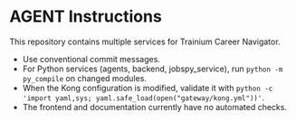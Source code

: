 # AGENT Instructions

This repository contains multiple services for Trainium Career Navigator.

- Use conventional commit messages.
- For Python services (agents, backend, jobspy_service), run `python -m py_compile` on changed modules.
- When the Kong configuration is modified, validate it with `python -c 'import yaml,sys; yaml.safe_load(open("gateway/kong.yml"))'`.
- The frontend and documentation currently have no automated checks.

